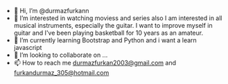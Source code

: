 - 👋 Hi, I’m @durmazfurkann
- 👀 I’m interested in watching moviess and series also I am interested in all musical instruments, especially the guitar. I want to improve myself in guitar and I've been playing basketball for 10 years as an amateur.
- 🌱 I’m currently learning Bootstrap and Python and i want a learn javascript
- 💞️ I’m looking to collaborate on ...
- 📫 How to reach me durmazfurkan2003@gmail.com and furkandurmaz_305@hotmail.com

<!--
durmazfurkann/durmazfurkann is a ✨ special ✨ repository because its `README.md` (this file) appears on your GitHub profile.
You can click the Preview link to take a look at your changes.
--->
